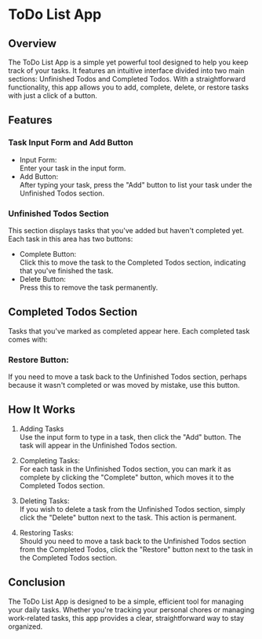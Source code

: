 # ToDo List App
## Overview
The ToDo List App is a simple yet powerful tool designed to help you keep track of your tasks. It features an intuitive interface divided into two main sections: Unfinished Todos and Completed Todos. With a straightforward functionality, this app allows you to add, complete, delete, or restore tasks with just a click of a button.

## Features
### Task Input Form and Add Button
* Input Form:  
Enter your task in the input form.
* Add Button:  
After typing your task, press the "Add" button to list your task under the Unfinished Todos section.
### Unfinished Todos Section
This section displays tasks that you've added but haven't completed yet. Each task in this area has two buttons:

* Complete Button:  
Click this to move the task to the Completed Todos section, indicating that you've finished the task.
* Delete Button:  
Press this to remove the task permanently.
## Completed Todos Section
Tasks that you've marked as completed appear here. Each completed task comes with:

### Restore Button:
If you need to move a task back to the Unfinished Todos section, perhaps because it wasn't completed or was moved by mistake, use this button.
## How It Works

1. Adding Tasks  
Use the input form to type in a task, then click the "Add" button. The task will appear in the Unfinished Todos section. 

2. Completing Tasks:  
For each task in the Unfinished Todos section, you can mark it as complete by clicking the "Complete" button, which moves it to the Completed Todos section.  
3. Deleting Tasks:  
If you wish to delete a task from the Unfinished Todos section, simply click the "Delete" button next to the task. This action is permanent.  
4. Restoring Tasks:  
Should you need to move a task back to the Unfinished Todos section from the Completed Todos, click the "Restore" button next to the task in the Completed Todos section.
## Conclusion
The ToDo List App is designed to be a simple, efficient tool for managing your daily tasks. Whether you're tracking your personal chores or managing work-related tasks, this app provides a clear, straightforward way to stay organized.